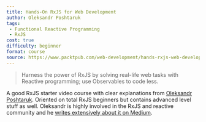```yaml
---
title: Hands-On RxJS for Web Development
author: Oleksandr Poshtaruk
tags:
 - Functional Reactive Programming
 - RxJS
cost: true
difficulty: beginner
format: course
source: https://www.packtpub.com/web-development/hands-rxjs-web-development-video
---
```


> Harness the power of RxJS by solving real-life web tasks with Reactive programming; use Observables to code less.

A good RxJS starter video course with clear explanations from [Oleksandr Poshtaruk](https://twitter.com/El_Extremal). Oriented on total RxJS beginners but contains advanced level stuff as well. Oleksandr is highly involved in the RxJS and reactive community and he [writes extensively about it on Medium](https://medium.com/@alexanderposhtaruk).